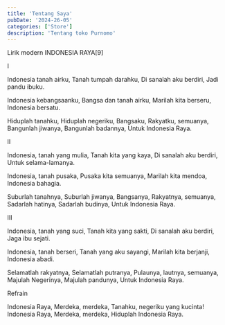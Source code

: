 ```yaml
---
title: 'Tentang Saya'
pubDate: '2024-26-05'
categories: ['Store']
description: 'Tentang toko Purnomo'
---
```


Lirik modern
INDONESIA RAYA[9]

I

Indonesia tanah airku,
Tanah tumpah darahku,
Di sanalah aku berdiri,
Jadi pandu ibuku.

Indonesia kebangsaanku,
Bangsa dan tanah airku,
Marilah kita berseru,
Indonesia bersatu.

Hiduplah tanahku,
Hiduplah negeriku,
Bangsaku, Rakyatku, semuanya,
Bangunlah jiwanya,
Bangunlah badannya,
Untuk Indonesia Raya.

II

Indonesia, tanah yang mulia,
Tanah kita yang kaya,
Di sanalah aku berdiri,
Untuk selama-lamanya.

Indonesia, tanah pusaka,
Pusaka kita semuanya,
Marilah kita mendoa,
Indonesia bahagia.

Suburlah tanahnya,
Suburlah jiwanya,
Bangsanya, Rakyatnya, semuanya,
Sadarlah hatinya,
Sadarlah budinya,
Untuk Indonesia Raya.

III

Indonesia, tanah yang suci,
Tanah kita yang sakti,
Di sanalah aku berdiri,
Jaga ibu sejati.

Indonesia, tanah berseri,
Tanah yang aku sayangi,
Marilah kita berjanji,
Indonesia abadi.

Selamatlah rakyatnya,
Selamatlah putranya,
Pulaunya, lautnya, semuanya,
Majulah Negerinya,
Majulah pandunya,
Untuk Indonesia Raya.

Refrain

Indonesia Raya,
Merdeka, merdeka,
Tanahku, negeriku yang kucinta!
Indonesia Raya,
Merdeka, merdeka,
Hiduplah Indonesia Raya.